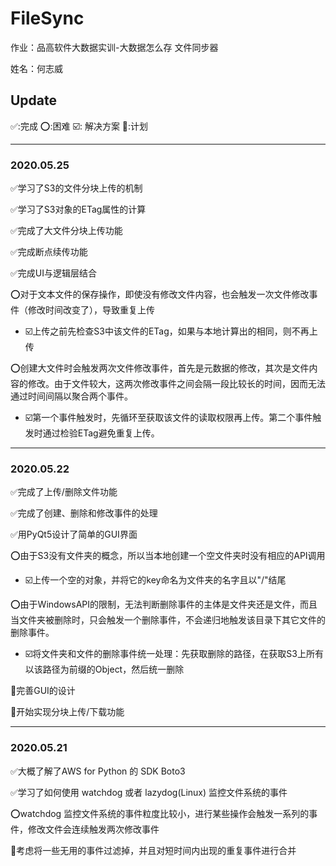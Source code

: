 # FileSync
作业：品高软件大数据实训-大数据怎么存 文件同步器

姓名：何志威

## Update

:white_check_mark::完成  :o::困难  :ballot_box_with_check:: 解决方案  :black_square_button::计划​

***

### 2020.05.25

:white_check_mark:学习了S3的文件分块上传的机制

:white_check_mark:学习了S3对象的ETag属性的计算

:white_check_mark:完成了大文件分块上传功能

:white_check_mark:完成断点续传功能

:white_check_mark:完成UI与逻辑层结合

:o:对于文本文件的保存操作，即使没有修改文件内容，也会触发一次文件修改事件（修改时间改变了），导致重复上传

* :ballot_box_with_check:上传之前先检查S3中该文件的ETag，如果与本地计算出的相同，则不再上传

:o:创建大文件时会触发两次文件修改事件，首先是元数据的修改，其次是文件内容的修改。由于文件较大，这两次修改事件之间会隔一段比较长的时间，因而无法通过时间间隔以聚合两个事件。

* :ballot_box_with_check:第一个事件触发时，先循环至获取该文件的读取权限再上传。第二个事件触发时通过检验ETag避免重复上传。





***

### 2020.05.22

:white_check_mark:完成了上传/删除文件功能

:white_check_mark:完成了创建、删除和修改事件的处理

:white_check_mark:用PyQt5设计了简单的GUI界面  



:o:由于S3没有文件夹的概念，所以当本地创建一个空文件夹时没有相应的API调用

* :ballot_box_with_check:上传一个空的对象，并将它的key命名为文件夹的名字且以"/"结尾

:o:由于WindowsAPI的限制，无法判断删除事件的主体是文件夹还是文件，而且当文件夹被删除时，只会触发一个删除事件，不会递归地触发该目录下其它文件的删除事件。

* :ballot_box_with_check:将文件夹和文件的删除事件统一处理：先获取删除的路径，在获取S3上所有以该路径为前缀的Object，然后统一删除  

  

:black_square_button:完善GUI的设计

:black_square_button:开始实现分块上传/下载功能



***

### 2020.05.21

:white_check_mark:大概了解了AWS for Python 的 SDK Boto3

:white_check_mark:学习了如何使用 watchdog 或者 lazydog(Linux) 监控文件系统的事件

:o:watchdog 监控文件系统的事件粒度比较小，进行某些操作会触发一系列的事件，修改文件会连续触发两次修改事件

:black_square_button:考虑将一些无用的事件过滤掉，并且对短时间内出现的重复事件进行合并




